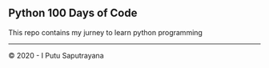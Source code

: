 ## Python 100 Days of Code

This repo contains my jurney to learn python programming

---

© 2020 - I Putu Saputrayana
